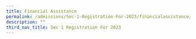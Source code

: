 ```yaml
---
title: Financial Assistance
permalink: /admissions/Sec-1-Registration-For-2023/financialassistance/
description: ""
third_nav_title: Sec 1 Registration For 2023
---
```

